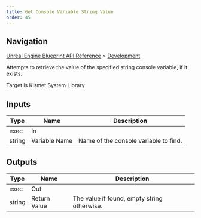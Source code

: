 ```yaml
---
title: Get Console Variable String Value
order: 45
---
```

## Navigation

[Unreal Engine Blueprint API Reference](https://dev.epicgames.com/documentation/en-us/unreal-engine/BlueprintAPI) > [Development](https://dev.epicgames.com/documentation/en-us/unreal-engine/BlueprintAPI/Development)

Attempts to retrieve the value of the specified string console variable, if it exists.

Target is Kismet System Library

## Inputs

| Type | Name | Description |
| --- | --- | --- |
| exec | In |  |
| string | Variable Name | Name of the console variable to find. |

## Outputs

| Type | Name | Description |
| --- | --- | --- |
| exec | Out |  |
| string | Return Value | The value if found, empty string otherwise. |
